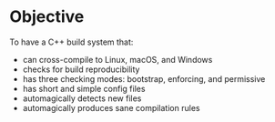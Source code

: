 # Objective

To have a C++ build system that:

- can cross-compile to Linux, macOS, and Windows
- checks for build reproducibility
- has three checking modes: bootstrap, enforcing, and permissive
- has short and simple config files
- automagically detects new files
- automagically produces sane compilation rules

